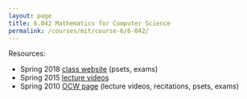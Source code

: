 ```yaml
---
layout: page
title: 6.042 Mathematics for Computer Science
permalink: /courses/mit/course-6/6-042/
---
```


Resources:
- Spring 2018 [class website](https://courses.csail.mit.edu/6.042/spring18/) (psets, exams)
- Spring 2015 [lecture videos](https://www.youtube.com/playlist?list=PLUl4u3cNGP60UlabZBeeqOuoLuj_KNphQ)
- Spring 2010 [OCW page](https://ocw.mit.edu/courses/6-042j-mathematics-for-computer-science-fall-2010/) (lecture videos, recitations, psets, exams)
